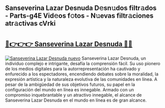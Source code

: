 ## Sanseverina Lazar Desnuda D𝚎sn𝚞dos filtr𝚊dos - Parts-g4E Vid𝚎os f𝚘tos - N𝚞evas filtr𝚊ciones atr𝚊ctivas cVrki

# <h2><a href="http://mb8zic.tromn.icu/?c=Sanseverina+Lazar+Desnuda">🔗👉👉👉 Sanseverina Lazar Desnuda 🔗🔗</a></h2>

[![Sanseverina Lazar Desnuda nuevo](https://i.imgur.com/pEAQMta.gif)](http://mb8zic.tromn.icu/?c=Sanseverina+Lazar+Desnuda)
Sanseverina Lazar Desnuda, un individuo complejo e intrigante, desafía la comprensión fácil. Su uso pionero de los medios digitales para la autorrepresentación ha cautivado y enfurecido a los espectadores, encendiendo debates sobre la moralidad, la expresión artística y la naturaleza evolutiva de las comunidades en línea. A pesar de la ambigüedad de sus objetivos futuros, su papel en la configuración del mundo en línea es innegable. Armado con un compromiso inquebrantable y un atractivo innegable, el alcance de Sanseverina Lazar Desnuda en el mundo en línea es de gran alcance.
